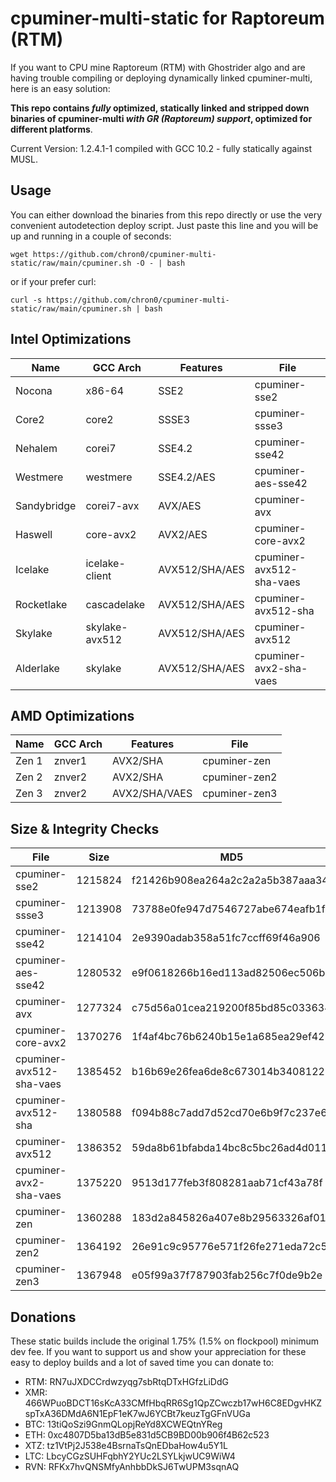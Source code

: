 # cpuminer-multi-static for Raptoreum (RTM)

If you want to CPU mine Raptoreum (RTM) with Ghostrider algo and are having 
trouble compiling or deploying dynamically linked cpuminer-multi, here is 
an easy solution:

**This repo contains _fully_ optimized, statically linked and stripped down 
binaries of cpuminer-multi _with GR (Raptoreum) support_, optimized for 
different platforms**.

Current Version: 1.2.4.1-1 compiled with GCC 10.2 - fully statically against MUSL.

## Usage

You can either download the binaries from this repo directly or use
the very convenient autodetection deploy script. Just paste this
line and you will be up and running in a couple of seconds:

```
wget https://github.com/chron0/cpuminer-multi-static/raw/main/cpuminer.sh -O - | bash
```

or if your prefer curl:

```
curl -s https://github.com/chron0/cpuminer-multi-static/raw/main/cpuminer.sh | bash
```


## Intel Optimizations

| Name        | GCC Arch       | Features       | File                     |
|-------------|----------------|----------------|--------------------------|
| Nocona      | x86-64         | SSE2           | cpuminer-sse2            |
| Core2       | core2          | SSSE3          | cpuminer-ssse3           |
| Nehalem     | corei7         | SSE4.2         | cpuminer-sse42           |
| Westmere    | westmere       | SSE4.2/AES     | cpuminer-aes-sse42       |
| Sandybridge | corei7-avx     | AVX/AES        | cpuminer-avx             |
| Haswell     | core-avx2      | AVX2/AES       | cpuminer-core-avx2       |
| Icelake     | icelake-client | AVX512/SHA/AES | cpuminer-avx512-sha-vaes |
| Rocketlake  | cascadelake    | AVX512/SHA/AES | cpuminer-avx512-sha      |
| Skylake     | skylake-avx512 | AVX512/SHA/AES | cpuminer-avx512          |
| Alderlake   | skylake        | AVX512/SHA/AES | cpuminer-avx2-sha-vaes   |

## AMD Optimizations

| Name  | GCC Arch | Features      | File          |
|-------|----------|---------------|---------------|
| Zen 1 | znver1   | AVX2/SHA      | cpuminer-zen  |
| Zen 2 | znver2   | AVX2/SHA      | cpuminer-zen2 |
| Zen 3 | znver2   | AVX2/SHA/VAES | cpuminer-zen3 |

## Size & Integrity Checks

| File                     | Size    | MD5                              |
|--------------------------|---------|----------------------------------|
| cpuminer-sse2            | 1215824 | f21426b908ea264a2c2a2a5b387aaa34 | 
| cpuminer-ssse3           | 1213908 | 73788e0fe947d7546727abe674eafb1f |
| cpuminer-sse42           | 1214104 | 2e9390adab358a51fc7ccff69f46a906 |
| cpuminer-aes-sse42       | 1280532 | e9f0618266b16ed113ad82506ec506bd |
| cpuminer-avx             | 1277324 | c75d56a01cea219200f85bd85c033634 |
| cpuminer-core-avx2       | 1370276 | 1f4af4bc76b6240b15e1a685ea29ef42 |
| cpuminer-avx512-sha-vaes | 1385452 | b16b69e26fea6de8c673014b34081228 |
| cpuminer-avx512-sha      | 1380588 | f094b88c7add7d52cd70e6b9f7c237e6 |
| cpuminer-avx512          | 1386352 | 59da8b61bfabda14bc8c5bc26ad4d011 |
| cpuminer-avx2-sha-vaes   | 1375220 | 9513d177feb3f808281aab71cf43a78f |
| cpuminer-zen             | 1360288 | 183d2a845826a407e8b29563326af01a |
| cpuminer-zen2            | 1364192 | 26e91c9c95776e571f26fe271eda72c5 |
| cpuminer-zen3            | 1367948 | e05f99a37f787903fab256c7f0de9b2e |

## Donations

These static builds include the original 1.75% (1.5% on flockpool) minimum dev fee.
If you want to support us and show your appreciation for these easy to deploy builds 
and a lot of saved time you can donate to:

* RTM: RN7uJXDCCrdwzyqg7sbRtqDTxHGfzLiDdG
* XMR: 466WPuoBDCT16sKcA33CMfHbqRR6Sg1QpZCwczb17wH6C8EDgvHKZspTxA36DMdA6N1EpF1eK7wJ6YCBt7keuzTgGFnVUGa
* BTC: 13tiQoSzi9GnmQLopjReYd8XCWEQtnYReg
* ETH: 0xc4807D5ba13dB5e831d5CB9BD00b906f4B62c523
* XTZ: tz1VtPj2J538e4BsrnaTsQnEDbaHow4u5Y1L
* LTC: LbcyCGzSUHFqbhY2YUc2LSYLkjwUC9WiW4
* RVN: RFKx7hvQNSMfyAnhbbDkSJ6TwUPM3sqnAQ


